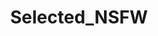 ---
title: Selected_NSFW
crosslinks:
- TheRedFox
- outercourse
- quiver
- HeidiRomanova
- livven
- whenitgoesin
---